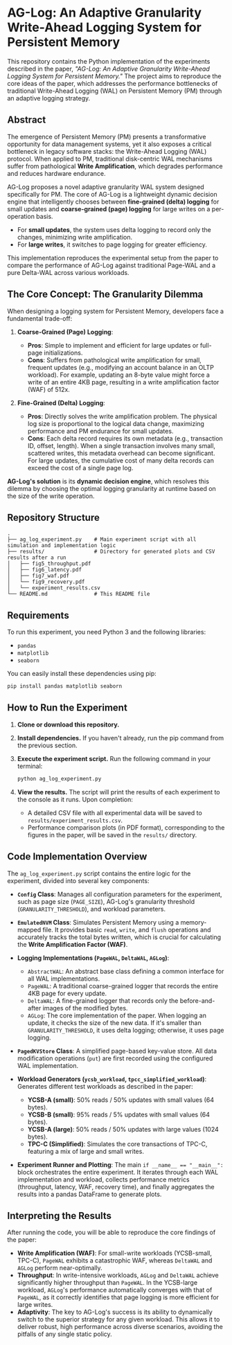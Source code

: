 # AG-Log: An Adaptive Granularity Write-Ahead Logging System for Persistent Memory

This repository contains the Python implementation of the experiments described in the paper, *"AG-Log: An Adaptive Granularity Write-Ahead Logging System for Persistent Memory."* The project aims to reproduce the core ideas of the paper, which addresses the performance bottlenecks of traditional Write-Ahead Logging (WAL) on Persistent Memory (PM) through an adaptive logging strategy.

## Abstract

The emergence of Persistent Memory (PM) presents a transformative opportunity for data management systems, yet it also exposes a critical bottleneck in legacy software stacks: the Write-Ahead Logging (WAL) protocol. When applied to PM, traditional disk-centric WAL mechanisms suffer from pathological **Write Amplification**, which degrades performance and reduces hardware endurance.

AG-Log proposes a novel adaptive granularity WAL system designed specifically for PM. The core of AG-Log is a lightweight dynamic decision engine that intelligently chooses between **fine-grained (delta) logging** for small updates and **coarse-grained (page) logging** for large writes on a per-operation basis.

-   For **small updates**, the system uses delta logging to record only the changes, minimizing write amplification.
-   For **large writes**, it switches to page logging for greater efficiency.

This implementation reproduces the experimental setup from the paper to compare the performance of AG-Log against traditional Page-WAL and a pure Delta-WAL across various workloads.

## The Core Concept: The Granularity Dilemma

When designing a logging system for Persistent Memory, developers face a fundamental trade-off:

1.  **Coarse-Grained (Page) Logging**:
    -   **Pros**: Simple to implement and efficient for large updates or full-page initializations.
    -   **Cons**: Suffers from pathological write amplification for small, frequent updates (e.g., modifying an account balance in an OLTP workload). For example, updating an 8-byte value might force a write of an entire 4KB page, resulting in a write amplification factor (WAF) of 512x.

2.  **Fine-Grained (Delta) Logging**:
    -   **Pros**: Directly solves the write amplification problem. The physical log size is proportional to the logical data change, maximizing performance and PM endurance for small updates.
    -   **Cons**: Each delta record requires its own metadata (e.g., transaction ID, offset, length). When a single transaction involves many small, scattered writes, this metadata overhead can become significant. For large updates, the cumulative cost of many delta records can exceed the cost of a single page log.

**AG-Log's solution** is its **dynamic decision engine**, which resolves this dilemma by choosing the optimal logging granularity at runtime based on the size of the write operation.

## Repository Structure

```
.
├── ag_log_experiment.py    # Main experiment script with all simulation and implementation logic
├── results/                # Directory for generated plots and CSV results after a run
│   ├── fig5_throughput.pdf
│   ├── fig6_latency.pdf
│   ├── fig7_waf.pdf
│   └── fig9_recovery.pdf
│   └── experiment_results.csv
└── README.md               # This README file
```

## Requirements

To run this experiment, you need Python 3 and the following libraries:

-   `pandas`
-   `matplotlib`
-   `seaborn`

You can easily install these dependencies using pip:

```bash
pip install pandas matplotlib seaborn
```

## How to Run the Experiment

1.  **Clone or download this repository.**

2.  **Install dependencies.**
    If you haven't already, run the pip command from the previous section.

3.  **Execute the experiment script.**
    Run the following command in your terminal:

    ```bash
    python ag_log_experiment.py
    ```

4.  **View the results.**
    The script will print the results of each experiment to the console as it runs. Upon completion:
    -   A detailed CSV file with all experimental data will be saved to `results/experiment_results.csv`.
    -   Performance comparison plots (in PDF format), corresponding to the figures in the paper, will be saved in the `results/` directory.

## Code Implementation Overview

The `ag_log_experiment.py` script contains the entire logic for the experiment, divided into several key components:

-   **`Config` Class**:
    Manages all configuration parameters for the experiment, such as page size (`PAGE_SIZE`), AG-Log's granularity threshold (`GRANULARITY_THRESHOLD`), and workload parameters.

-   **`EmulatedNVM` Class**:
    Simulates Persistent Memory using a memory-mapped file. It provides basic `read`, `write`, and `flush` operations and accurately tracks the total bytes written, which is crucial for calculating the **Write Amplification Factor (WAF)**.

-   **Logging Implementations (`PageWAL`, `DeltaWAL`, `AGLog`)**:
    -   `AbstractWAL`: An abstract base class defining a common interface for all WAL implementations.
    -   `PageWAL`: A traditional coarse-grained logger that records the entire 4KB page for every update.
    -   `DeltaWAL`: A fine-grained logger that records only the before-and-after images of the modified bytes.
    -   `AGLog`: The core implementation of the paper. When logging an update, it checks the size of the new data. If it's smaller than `GRANULARITY_THRESHOLD`, it uses delta logging; otherwise, it uses page logging.

-   **`PagedKVStore` Class**:
    A simplified page-based key-value store. All data modification operations (`put`) are first recorded using the configured WAL implementation.

-   **Workload Generators (`ycsb_workload`, `tpcc_simplified_workload`)**:
    Generates different test workloads as described in the paper:
    -   **YCSB-A (small)**: 50% reads / 50% updates with small values (64 bytes).
    -   **YCSB-B (small)**: 95% reads / 5% updates with small values (64 bytes).
    -   **YCSB-A (large)**: 50% reads / 50% updates with large values (1024 bytes).
    -   **TPC-C (Simplified)**: Simulates the core transactions of TPC-C, featuring a mix of large and small writes.

-   **Experiment Runner and Plotting**:
    The main `if __name__ == "__main__":` block orchestrates the entire experiment. It iterates through each WAL implementation and workload, collects performance metrics (throughput, latency, WAF, recovery time), and finally aggregates the results into a pandas DataFrame to generate plots.

## Interpreting the Results

After running the code, you will be able to reproduce the core findings of the paper:

-   **Write Amplification (WAF)**: For small-write workloads (YCSB-small, TPC-C), `PageWAL` exhibits a catastrophic WAF, whereas `DeltaWAL` and `AGLog` perform near-optimally.
-   **Throughput**: In write-intensive workloads, `AGLog` and `DeltaWAL` achieve significantly higher throughput than `PageWAL`. In the YCSB-large workload, `AGLog`'s performance automatically converges with that of `PageWAL`, as it correctly identifies that page logging is more efficient for large writes.
-   **Adaptivity**: The key to AG-Log's success is its ability to dynamically switch to the superior strategy for any given workload. This allows it to deliver robust, high performance across diverse scenarios, avoiding the pitfalls of any single static policy.
